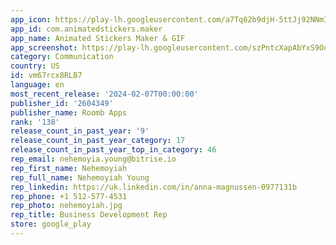 ```yaml
---
app_icon: https://play-lh.googleusercontent.com/a7Tq82b9djH-5ttJj92NNmIQnJRG_DGhbFS7bbj-Ne0tsFYyoSKBkOmM11QgKr4Uqsg
app_id: com.animatedstickers.maker
app_name: Animated Stickers Maker & GIF
app_screenshot: https://play-lh.googleusercontent.com/szPntcXapAbYxS9OoSE5hEKtWfS9Wfs27idoTPSq49fhREPAnEDzT7gihi4AN7zsuBY
category: Communication
country: US
id: vm67rcx8RLB7
language: en
most_recent_release: '2024-02-07T00:00:00'
publisher_id: '2604349'
publisher_name: Roomb Apps
rank: '138'
release_count_in_past_year: '9'
release_count_in_past_year_category: 17
release_count_in_past_year_top_in_category: 46
rep_email: nehemoyia.young@bitrise.io
rep_first_name: Nehemoyiah
rep_full_name: Nehemoyiah Young
rep_linkedin: https://uk.linkedin.com/in/anna-magnussen-0977131b
rep_phone: +1 512-577-4531
rep_photo: nehemoyiah.jpg
rep_title: Business Development Rep
store: google_play
---
```

